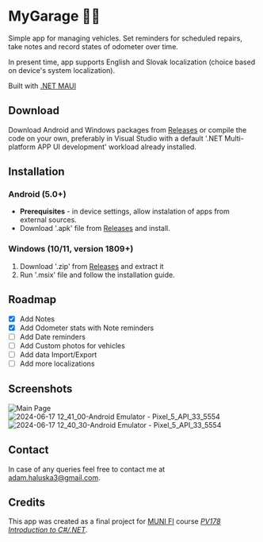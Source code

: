 # MyGarage 🏡🚙 

Simple app for managing vehicles. Set reminders for scheduled repairs, take notes and record states of odometer over time. 

In present time, app supports English and Slovak localization (choice based on device's system localization).

Built with [.NET MAUI](https://github.com/dotnet/maui)

## Download
Download Android and Windows packages from [Releases](https://github.com/adamhaluska3/MyGarage/releases) or compile the code on your own, preferably in Visual Studio with a default '.NET Multi-platform APP UI development' workload already installed.

## Installation
### Android (5.0+)
- __Prerequisites__ - in device settings, allow instalation of apps from external sources.
- Download '.apk' file from [Releases](https://github.com/adamhaluska3/MyGarage/releases) and install.
### Windows (10/11, version 1809+)
1. Download '.zip' from [Releases](https://github.com/adamhaluska3/MyGarage/releases) and extract it
2. Run '.msix' file and follow the installation guide.

## Roadmap
- [x] Add Notes
- [x] Add Odometer stats with Note reminders
- [ ] Add Date reminders
- [ ] Add Custom photos for vehicles
- [ ] Add data Import/Export
- [ ] Add more localizations

## Screenshots
![Main Page](https://github.com/adamhaluska3/MyGarage/assets/138519613/85ae7049-adc1-4a00-87cd-d7ddf762ed59)
![2024-06-17 12_41_00-Android Emulator - Pixel_5_API_33_5554](https://github.com/adamhaluska3/MyGarage/assets/138519613/b4b0b4d6-fe7d-4c17-8f20-7a64979ea108)
![2024-06-17 12_40_30-Android Emulator - Pixel_5_API_33_5554](https://github.com/adamhaluska3/MyGarage/assets/138519613/1c2fded8-41a4-4a84-a470-03003bab17c2)


## Contact
In case of any queries feel free to contact me at [adam.haluska3@gmail.com](mailto:adam.haluska3@gmail.com).

## Credits
This app was created as a final project for [MUNI FI](https://www.fi.muni.cz/index.html.en) course [_PV178 Introduction to C#/.NET_](https://is.muni.cz/predmet/fi/jaro2020/PV178?lang=en).

